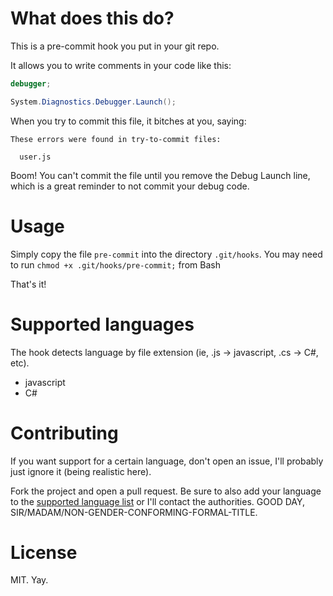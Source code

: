 # What does this do?

This is a pre-commit hook you put in your git repo.

It allows you to write comments in your code like this:

```javascript
debugger;
```

```C#
System.Diagnostics.Debugger.Launch();
```

When you try to commit this file, it bitches at you, saying:

```
These errors were found in try-to-commit files:

  user.js
```

Boom! You can't commit the file until you remove the Debug Launch line, which is a
great reminder to not commit your debug code.

# Usage

Simply copy the file `pre-commit` into the directory `.git/hooks`.  You may need to run `chmod +x .git/hooks/pre-commit;` from Bash

That's it!

# Supported languages

The hook detects language by file extension (ie, .js -> javascript, .cs ->
C#, etc).

- javascript
- C#

# Contributing

If you want support for a certain language, don't open an issue, I'll probably
just ignore it (being realistic here).

Fork the project and open a pull request. Be sure to also add your language to
the [supported language list](#supported-languages) or I'll contact the
authorities. GOOD DAY, SIR/MADAM/NON-GENDER-CONFORMING-FORMAL-TITLE.

# License

MIT. Yay.

